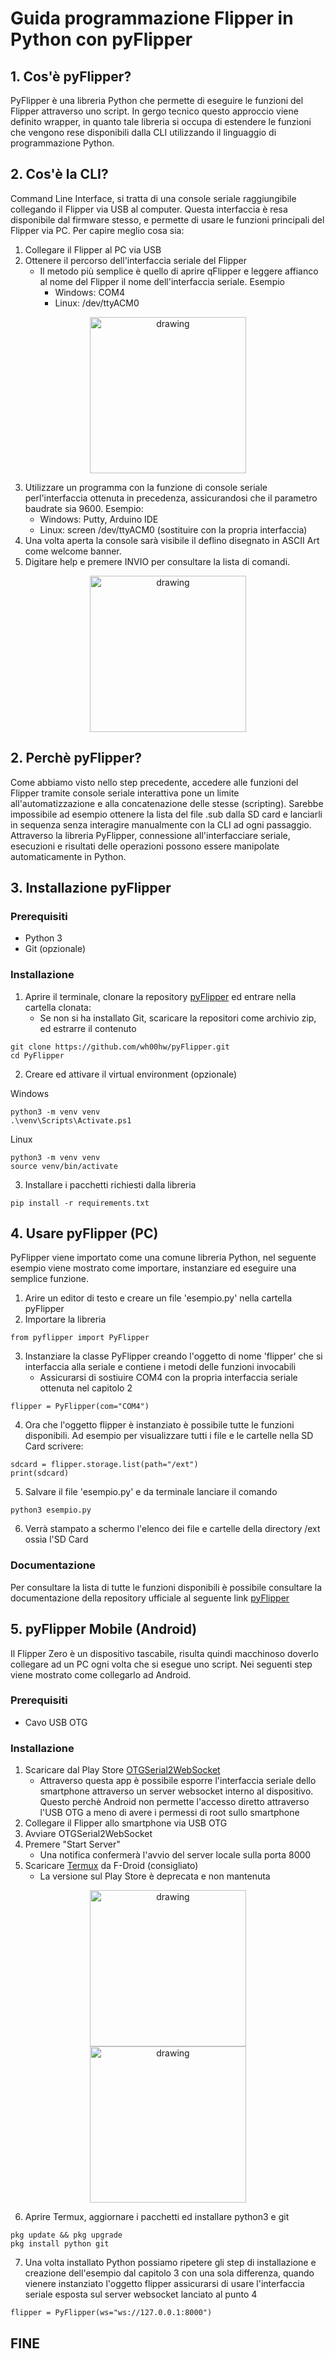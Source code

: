 # **Guida programmazione Flipper in Python con pyFlipper**

## **1. Cos'è pyFlipper?**

PyFlipper è una libreria Python che permette di eseguire le funzioni del Flipper attraverso uno script. In gergo tecnico questo approccio viene definito wrapper, in quanto tale libreria si occupa di estendere le funzioni che vengono rese disponibili dalla CLI utilizzando il linguaggio di programmazione Python.

## **2. Cos'è la CLI?**

Command Line Interface, si tratta di una console seriale raggiungibile collegando il Flipper via USB al computer. Questa interfaccia è resa disponibile dal firmware stesso, e permette di usare le funzioni principali del Flipper via PC. 
Per capire meglio cosa sia:

1. Collegare il Flipper al PC via USB
2.  Ottenere il percorso dell'interfaccia seriale del Flipper
	- Il metodo più semplice è quello di aprire qFlipper e leggere affianco al nome del Flipper il nome dell'interfaccia seriale. Esempio
		- Windows: COM4
		- Linux: /dev/ttyACM0

<div align=center><img src="images/qflipper.png" alt="drawing" width="250"/></div>

3. Utilizzare un programma con la funzione di console seriale perl'interfaccia ottenuta in precedenza, assicurandosi che il parametro baudrate sia 9600. Esempio:
	- Windows: Putty, Arduino IDE
	- Linux: screen /dev/ttyACM0 (sostituire con la propria interfaccia)
4. Una volta aperta la console sarà visibile il deflino disegnato in ASCII Art come welcome banner.
5. Digitare help e premere INVIO per consultare la lista di comandi.

<div align=center><img src="images/cli.jpg" alt="drawing" width="250"/></div>

## **2. Perchè pyFlipper?**

Come abbiamo visto nello step precedente, accedere alle funzioni del Flipper tramite console seriale interattiva pone un limite all'automatizzazione e alla concatenazione delle stesse (scripting). Sarebbe impossibile ad esempio ottenere la lista del file .sub dalla SD card e lanciarli in sequenza senza interagire manualmente con la CLI ad ogni passaggio. Attraverso la libreria PyFlipper, connessione all'interfacciare seriale, esecuzioni e risultati delle operazioni possono essere manipolate automaticamente in Python.


## **3. Installazione pyFlipper**

### Prerequisiti
- Python 3
- Git (opzionale)

### Installazione

1. Aprire il terminale, clonare la repository [pyFlipper](https://github.com/wh00hw/pyFlipper) ed entrare nella cartella clonata:
	- Se non si ha installato Git, scaricare la repositori come archivio zip, ed estrarre il contenuto
```
git clone https://github.com/wh00hw/pyFlipper.git
cd PyFlipper
```

2. Creare ed attivare il virtual environment (opzionale)

Windows
```
python3 -m venv venv
.\venv\Scripts\Activate.ps1
```

Linux
```
python3 -m venv venv
source venv/bin/activate
```

3. Installare i pacchetti richiesti dalla libreria
```
pip install -r requirements.txt
```

## **4. Usare pyFlipper (PC)**

PyFlipper viene importato come una comune libreria Python, nel seguente esempio viene mostrato come importare, instanziare ed eseguire una semplice funzione.

1. Arire un editor di testo e creare un file 'esempio.py' nella cartella pyFlipper
2. Importare la libreria
```
from pyflipper import PyFlipper
```
3. Instanziare la classe PyFlipper creando l'oggetto di nome 'flipper' che si interfaccia alla seriale e contiene i metodi delle funzioni invocabili
	- Assicurarsi di sostiuire COM4 con la propria interfaccia seriale ottenuta nel capitolo 2
```
flipper = PyFlipper(com="COM4")
```
4. Ora che l'oggetto flipper è instanziato è possibile tutte le funzioni disponibili. Ad esempio per visualizzare tutti i file e le cartelle nella SD Card scrivere:
```
sdcard = flipper.storage.list(path="/ext")
print(sdcard)
```
5. Salvare il file 'esempio.py' e da terminale lanciare il comando
```
python3 esempio.py
```
6. Verrà stampato a schermo l'elenco dei file e cartelle della directory /ext ossia l'SD Card

### Documentazione

Per consultare la lista di tutte le funzioni disponibili è possibile consultare la documentazione della repository ufficiale al seguente link [pyFlipper](https://github.com/wh00hw/pyFlipper)

## **5. pyFlipper Mobile (Android)**

Il Flipper Zero è un dispositivo tascabile, risulta quindi macchinoso doverlo collegare ad un PC ogni volta che si esegue uno script. Nei seguenti step viene mostrato come collegarlo ad Android.

### Prerequisiti
- Cavo USB OTG 

### Installazione

1. Scaricare dal Play Store [OTGSerial2WebSocket](https://play.google.com/store/apps/details?id=com.wh00hw.serial2websocket)
	- Attraverso questa app è possibile esporre l'interfaccia seriale dello smartphone attraverso un server websocket interno al dispositivo. Questo perchè Android non permette l'accesso diretto attraverso l'USB OTG a meno di avere i permessi di root sullo smartphone
2. Collegare il Flipper allo smartphone via USB OTG
3. Avviare OTGSerial2WebSocket
4. Premere "Start Server"
	- Una notifica confermerà l'avvio del server locale sulla porta 8000
5. Scaricare [Termux](https://f-droid.org/repo/com.termux_118.apk) da F-Droid (consigliato)
	- La versione sul Play Store è deprecata e non mantenuta
<div align=center><img src="images/websocket1.png" alt="drawing" width="250"/></div>
<div align=center><img src="images/websocket2.png" alt="drawing" width="250"/></div>

6. Aprire Termux, aggiornare i pacchetti ed installare python3 e git
```
pkg update && pkg upgrade
pkg install python git
```
7. Una volta installato Python possiamo ripetere gli step di installazione e creazione dell'esempio dal capitolo 3 con una sola differenza, quando vienere instanziato l'oggetto flipper assicurarsi di usare l'interfaccia seriale esposta sul server websocket lanciato al punto 4
```
flipper = PyFlipper(ws="ws://127.0.0.1:8000")
```

## **FINE**
